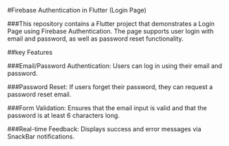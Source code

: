 #Firebase Authentication in Flutter (Login Page)

###This repository contains a Flutter project that demonstrates a Login Page using Firebase Authentication. The page supports user login with email and password, as well as password reset functionality.

##key Features

###Email/Password Authentication: Users can log in using their email and password.

###Password Reset: If users forget their password, they can request a password reset email.

###Form Validation: Ensures that the email input is valid and that the password is at least 6 characters long.

###Real-time Feedback: Displays success and error messages via SnackBar notifications.

